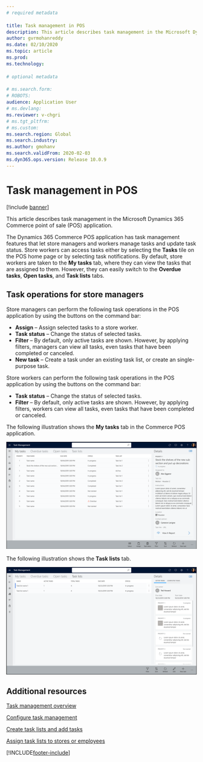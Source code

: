 ```yaml
---
# required metadata

title: Task management in POS
description: This article describes task management in the Microsoft Dynamics 365 Commerce point of sale (POS) application.
author: gvrmohanreddy
ms.date: 02/10/2020
ms.topic: article
ms.prod: 
ms.technology: 

# optional metadata

# ms.search.form:  
# ROBOTS: 
audience: Application User
# ms.devlang: 
ms.reviewer: v-chgri
# ms.tgt_pltfrm: 
# ms.custom: 
ms.search.region: Global
ms.search.industry: 
ms.author: gmohanv
ms.search.validFrom: 2020-02-03
ms.dyn365.ops.version: Release 10.0.9
---
```


# Task management in POS

[!include [banner](includes/banner.md)]

This article describes task management in the Microsoft Dynamics 365 Commerce point of sale (POS) application.

The Dynamics 365 Commerce POS application has task management features that let store managers and workers manage tasks and update task status. Store workers can access tasks either by selecting the **Tasks** tile on the POS home page or by selecting task notifications. By default, store workers are taken to the **My tasks** tab, where they can view the tasks that are assigned to them. However, they can easily switch to the **Overdue tasks**, **Open tasks**, and **Task lists** tabs.

## Task operations for store managers

Store managers can perform the following task operations in the POS application by using the buttons on the command bar:

- **Assign** – Assign selected tasks to a store worker.
- **Task status** – Change the status of selected tasks.
- **Filter** – By default, only active tasks are shown. However, by applying filters, managers can view all tasks, even tasks that have been completed or canceled.
- **New task** – Create a task under an existing task list, or create an single-purpose task.

Store workers can perform the following task operations in the POS application by using the buttons on the command bar:

- **Task status** – Change the status of selected tasks.
- **Filter** – By default, only active tasks are shown. However, by applying filters, workers can view all tasks, even tasks that have been completed or canceled.

The following illustration shows the **My tasks** tab in the Commerce POS application.

![My tasks tab in the Commerce POS application.](media/POS-task-management.png)

The following illustration shows the **Task lists** tab.

![Task lists tab in the Commerce POS application.](media/POS-task-lists-management.png)

## Additional resources

[Task management overview](task-mgmt-overview.md)

[Configure task management](task-mgmt-configure.md)

[Create task lists and add tasks](task-mgmt-create-lists.md)

[Assign task lists to stores or employees](task-mgmt-assign-lists.md)


[!INCLUDE[footer-include](../includes/footer-banner.md)]
